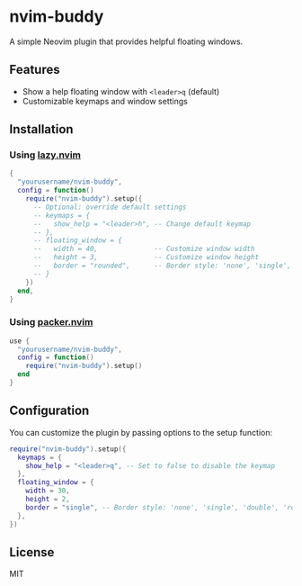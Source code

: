 # nvim-buddy

A simple Neovim plugin that provides helpful floating windows.

## Features

- Show a help floating window with `<leader>q` (default)
- Customizable keymaps and window settings

## Installation

### Using [lazy.nvim](https://github.com/folke/lazy.nvim)

```lua
{
  "yourusername/nvim-buddy",
  config = function()
    require("nvim-buddy").setup({
      -- Optional: override default settings
      -- keymaps = {
      --   show_help = "<leader>h", -- Change default keymap
      -- },
      -- floating_window = {
      --   width = 40,              -- Customize window width
      --   height = 3,              -- Customize window height
      --   border = "rounded",      -- Border style: 'none', 'single', 'double', 'rounded'
      -- }
    })
  end,
}
```

### Using [packer.nvim](https://github.com/wbthomason/packer.nvim)

```lua
use {
  "yourusername/nvim-buddy",
  config = function()
    require("nvim-buddy").setup()
  end
}
```

## Configuration

You can customize the plugin by passing options to the setup function:

```lua
require("nvim-buddy").setup({
  keymaps = {
    show_help = "<leader>q", -- Set to false to disable the keymap
  },
  floating_window = {
    width = 30,
    height = 2,
    border = "single", -- Border style: 'none', 'single', 'double', 'rounded'
  },
})
```

## License

MIT
